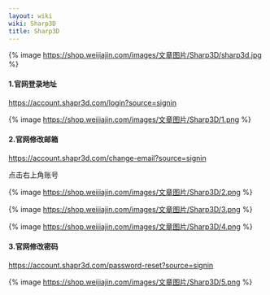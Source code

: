 ```yaml
---
layout: wiki
wiki: Sharp3D
title: Sharp3D
---
```



{% image https://shop.weijiajin.com/images/文章图片/Sharp3D/sharp3d.jpg %}


#### 1.官网登录地址

https://account.shapr3d.com/login?source=signin

{% image https://shop.weijiajin.com/images/文章图片/Sharp3D/1.png %}




#### 2.官网修改邮箱

https://account.shapr3d.com/change-email?source=signin

点击右上角账号

{% image https://shop.weijiajin.com/images/文章图片/Sharp3D/2.png %}

{% image https://shop.weijiajin.com/images/文章图片/Sharp3D/3.png %}

{% image https://shop.weijiajin.com/images/文章图片/Sharp3D/4.png %}




#### 3.官网修改密码

https://account.shapr3d.com/password-reset?source=signin

{% image https://shop.weijiajin.com/images/文章图片/Sharp3D/5.png %}
